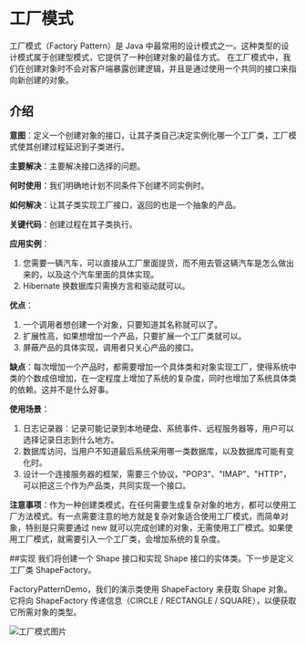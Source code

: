 工厂模式
======
工厂模式（Factory Pattern）是 Java 中最常用的设计模式之一。这种类型的设计模式属于创建型模式，它提供了一种创建对象的最佳方式。
在工厂模式中，我们在创建对象时不会对客户端暴露创建逻辑，并且是通过使用一个共同的接口来指向新创建的对象。

## 介绍
**意图**：定义一个创建对象的接口，让其子类自己决定实例化哪一个工厂类，工厂模式使其创建过程延迟到子类进行。

**主要解决**：主要解决接口选择的问题。

**何时使用**：我们明确地计划不同条件下创建不同实例时。

**如何解决**：让其子类实现工厂接口，返回的也是一个抽象的产品。

**关键代码**：创建过程在其子类执行。

**应用实例**： 
1. 您需要一辆汽车，可以直接从工厂里面提货，而不用去管这辆汽车是怎么做出来的，以及这个汽车里面的具体实现。 
2. Hibernate 换数据库只需换方言和驱动就可以。

**优点**： 
1. 一个调用者想创建一个对象，只要知道其名称就可以了。 
2. 扩展性高，如果想增加一个产品，只要扩展一个工厂类就可以。 
3. 屏蔽产品的具体实现，调用者只关心产品的接口。

**缺点**：每次增加一个产品时，都需要增加一个具体类和对象实现工厂，使得系统中类的个数成倍增加，在一定程度上增加了系统的复杂度，同时也增加了系统具体类的依赖。这并不是什么好事。

**使用场景**： 
1. 日志记录器：记录可能记录到本地硬盘、系统事件、远程服务器等，用户可以选择记录日志到什么地方。 
2. 数据库访问，当用户不知道最后系统采用哪一类数据库，以及数据库可能有变化时。 
3. 设计一个连接服务器的框架，需要三个协议，"POP3"、"IMAP"、"HTTP"，可以把这三个作为产品类，共同实现一个接口。

**注意事项**：作为一种创建类模式，在任何需要生成复杂对象的地方，都可以使用工厂方法模式。有一点需要注意的地方就是复杂对象适合使用工厂模式，而简单对象，特别是只需要通过 new 就可以完成创建的对象，无需使用工厂模式。如果使用工厂模式，就需要引入一个工厂类，会增加系统的复杂度。

##实现
我们将创建一个 Shape 接口和实现 Shape 接口的实体类。下一步是定义工厂类 ShapeFactory。

FactoryPatternDemo，我们的演示类使用 ShapeFactory 来获取 Shape 对象。它将向 ShapeFactory 传递信息（CIRCLE / RECTANGLE / SQUARE），以便获取它所需对象的类型。

![工厂模式图片](https://lhyshome-public.oss-cn-zhangjiakou.aliyuncs.com/designpattern/FactoryPattern.jpg "工厂模式")
